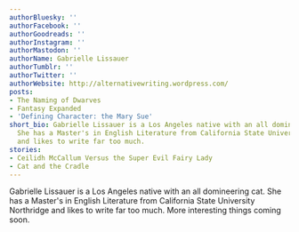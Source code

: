 ```yaml
---
authorBluesky: ''
authorFacebook: ''
authorGoodreads: ''
authorInstagram: ''
authorMastodon: ''
authorName: Gabrielle Lissauer
authorTumblr: ''
authorTwitter: ''
authorWebsite: http://alternativewriting.wordpress.com/
posts:
- The Naming of Dwarves
- Fantasy Expanded
- 'Defining Character: the Mary Sue'
short_bio: Gabrielle Lissauer is a Los Angeles native with an all domineering cat.
  She has a Master's in English Literature from California State University Northridge
  and likes to write far too much.
stories:
- Ceilidh McCallum Versus the Super Evil Fairy Lady
- Cat and the Cradle
---
```


Gabrielle Lissauer is a Los Angeles native with an all domineering cat. She has a Master's in English Literature from California State University Northridge and likes to write far too much. More interesting things coming soon.